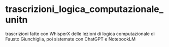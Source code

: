 # trascrizioni_logica_computazionale_unitn
trascrizioni fatte con WhisperX delle lezioni di logica computazionale di Fausto Giunchiglia, poi sistemate con ChatGPT e NotebookLM
